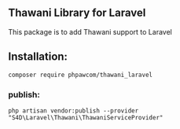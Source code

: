 ## Thawani Library for Laravel
This package is to add Thawani support to Laravel

## Installation:
```composer require phpawcom/thawani_laravel```

### publish:
```php artisan vendor:publish --provider "S4D\Laravel\Thawani\ThawaniServiceProvider"```
